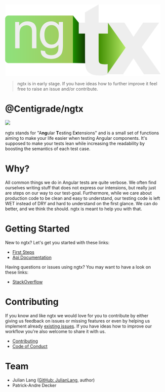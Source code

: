 ![ngtx logo](./docs/media/logo.svg)

> ngtx is in early stage. If you have ideas how to further improve it feel free to raise an issue and/or contribute.

# @Centigrade/ngtx

![](https://github.com/Centigrade/ngtx/workflows/CI/badge.svg)

ngtx stands for "A**ng**ular **T**esting E**x**tensions" and is a small set of functions aiming to make your life easier when testing Angular components. It's supposed to make your tests lean while increasing the readability by boosting the semantics of each test case.

# Why?

All common things we do in Angular tests are quite verbose. We often find ourselves writing stuff that does not express our intensions, but really just are steps on our way to our test-goal. Furthermore, while we care about production code to be clean and easy to understand, our testing code is left WET instead of DRY and hard to understand on the first glance. We can do better, and we think the should. ngtx is meant to help you with that.

# Getting Started

New to ngtx? Let's get you started with these links:

- [First Steps][firststeps]
- [Api Documentation][documentation]

Having questions or issues using ngtx? You may want to have a look on these links:

- [StackOverflow][stackoverflow]

# Contributing

If you know and like ngtx we would love for you to contribute by either giving us feedback on issues or missing features or even by helping us implement already [existing issues](https://github.com/Centigrade/ngtx/issues). If you have ideas how to improve our workflow you're also welcome to share it with us.

- [Contributing][contributing]
- [Code of Conduct][codeofconduct]

# Team

- Julian Lang ([GitHub: JulianLang](https://github.com/JulianLang), author)
- Patrick-Andre Decker

[api]: ./docs/API.md
[contributing]: ./CONTRIBUTING.md
[codeofconduct]: ./CODE_OF_CONDUCT.md
[documentation]: ./docs/DOCUMENTATION.md
[firststeps]: ./docs/FIRST_STEPS.md
[stackoverflow]: https://stackoverflow.com/questions/tagged/ngtx
